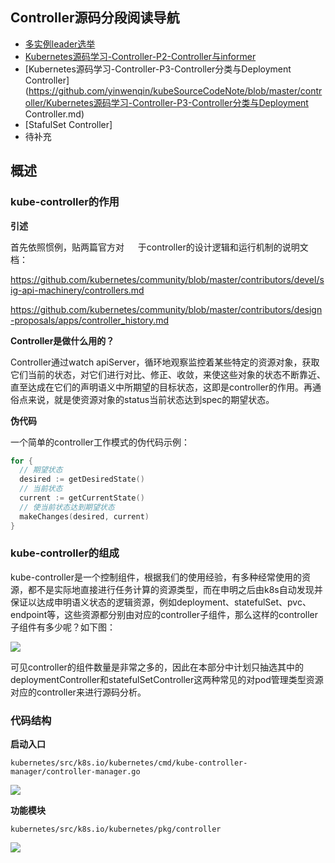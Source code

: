 ## Controller源码分段阅读导航

- [多实例leader选举]([https://github.com/yinwenqin/kubeSourceCodeNote/blob/master/controller/Kubernetes%E6%BA%90%E7%A0%81%E5%AD%A6%E4%B9%A0-Controller-P1-%E5%A4%9A%E5%AE%9E%E4%BE%8Bleader%E9%80%89%E4%B8%BE.md](https://github.com/yinwenqin/kubeSourceCodeNote/blob/master/controller/Kubernetes源码学习-Controller-P1-多实例leader选举.md))
- [Kubernetes源码学习-Controller-P2-Controller与informer](https://github.com/yinwenqin/kubeSourceCodeNote/blob/master/controller/Kubernetes源码学习-Controller-P2-Controller与informer.md)
- [Kubernetes源码学习-Controller-P3-Controller分类与Deployment Controller](https://github.com/yinwenqin/kubeSourceCodeNote/blob/master/controller/Kubernetes源码学习-Controller-P3-Controller分类与Deployment Controller.md)
- [StafulSet Controller]
- 待补充

## 概述

### kube-controller的作用

**引述**

首先依照惯例，贴两篇官方对 　  于controller的设计逻辑和运行机制的说明文档：

https://github.com/kubernetes/community/blob/master/contributors/devel/sig-api-machinery/controllers.md

https://github.com/kubernetes/community/blob/master/contributors/design-proposals/apps/controller_history.md



**Controller是做什么用的？**

Controller通过watch apiServer，循环地观察监控着某些特定的资源对象，获取它们当前的状态，对它们进行对比、修正、收敛，来使这些对象的状态不断靠近、直至达成在它们的声明语义中所期望的目标状态，这即是controller的作用。再通俗点来说，就是使资源对象的status当前状态达到spec的期望状态。

**伪代码**

一个简单的controller工作模式的伪代码示例：

```go
for {
  // 期望状态
  desired := getDesiredState()
  // 当前状态
  current := getCurrentState()
  // 使当前状态达到期望状态
  makeChanges(desired, current)
}
```

### kube-controller的组成

kube-controller是一个控制组件，根据我们的使用经验，有多种经常使用的资源，都不是实际地直接进行任务计算的资源类型，而在申明之后由k8s自动发现并保证以达成申明语义状态的逻辑资源，例如deployment、statefulSet、pvc、endpoint等，这些资源都分别由对应的controller子组件，那么这样的controller子组件有多少呢？如下图：

![](http://mycloudn.kokoerp.com/20191206111312.jpg)

可见controller的组件数量是非常之多的，因此在本部分中计划只抽选其中的deploymentController和statefulSetController这两种常见的对pod管理类型资源对应的controller来进行源码分析。

### 代码结构

**启动入口**

`kubernetes/src/k8s.io/kubernetes/cmd/kube-controller-manager/controller-manager.go`

![](http://mycloudn.kokoerp.com/20191206153026.jpg)

**功能模块**

`kubernetes/src/k8s.io/kubernetes/pkg/controller`

![](http://mycloudn.kokoerp.com/20191206154051.jpg)

